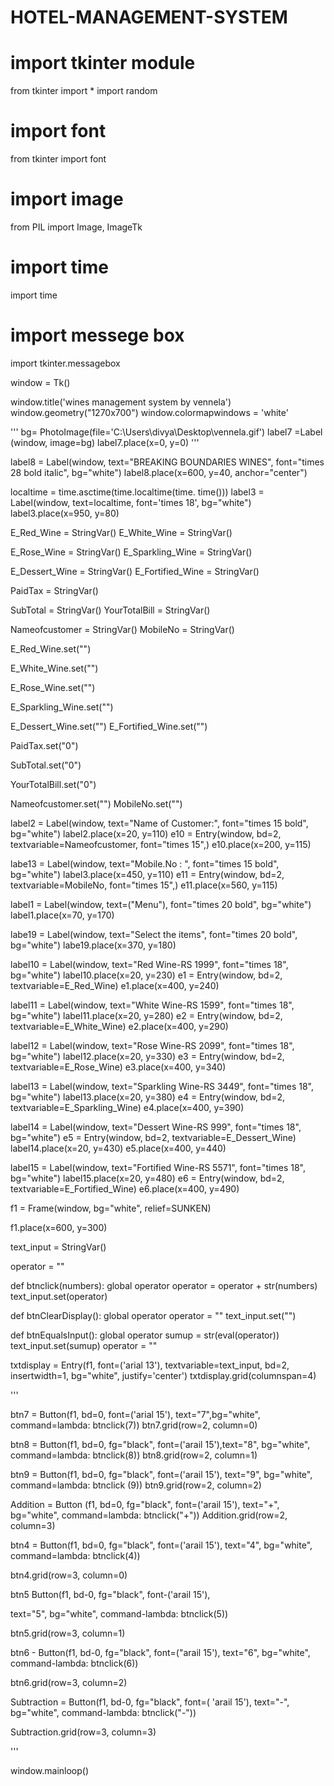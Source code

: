 # HOTEL-MANAGEMENT-SYSTEM

# import tkinter module
from tkinter import *
import random
# import font
from tkinter import font
# import image
from PIL import Image, ImageTk
# import time
import time
# import messege box
import tkinter.messagebox


window = Tk()

window.title('wines management system by vennela')
window.geometry("1270x700")
window.colormapwindows = 'white'


'''
bg= PhotoImage(file='C:\\Users\\divya\\Desktop\\vennela.gif') 
label7 =Label (window, image=bg) 
label7.place(x=0, y=0)
'''

label8 = Label(window, text="BREAKING BOUNDARIES WINES",
               font="times 28 bold italic", bg="white")
label8.place(x=600, y=40, anchor="center")


localtime = time.asctime(time.localtime(time. time()))
label3 = Label(window, text=localtime, font='times 18', bg="white")
label3.place(x=950, y=80)


E_Red_Wine = StringVar()
E_White_Wine = StringVar()

E_Rose_Wine = StringVar()
E_Sparkling_Wine = StringVar()

E_Dessert_Wine = StringVar()
E_Fortified_Wine = StringVar()

PaidTax = StringVar()

SubTotal = StringVar()
YourTotalBill = StringVar()

Nameofcustomer = StringVar()
MobileNo = StringVar()

E_Red_Wine.set("")

E_White_Wine.set("")

E_Rose_Wine.set("")

E_Sparkling_Wine.set("")

E_Dessert_Wine.set("")
E_Fortified_Wine.set("")

PaidTax.set("0")

SubTotal.set("0")

YourTotalBill.set("0")

Nameofcustomer.set("")
MobileNo.set("")


label2 = Label(window, text="Name of Customer:",
               font="times 15 bold", bg="white")
label2.place(x=20, y=110)
e10 = Entry(window, bd=2, textvariable=Nameofcustomer, font="times 15",)
e10.place(x=200, y=115)

labe13 = Label(window, text="Mobile.No : ", font="times 15 bold", bg="white")
label3.place(x=450, y=110)
e11 = Entry(window, bd=2, textvariable=MobileNo, font="times 15",)
e11.place(x=560, y=115)


label1 = Label(window, text=("Menu"), font="times 20 bold", bg="white")
label1.place(x=70, y=170)

labe19 = Label(window, text="Select the items",
               font="times 20 bold", bg="white")
labe19.place(x=370, y=180)


label10 = Label(window, text="Red Wine-RS 1999", font="times 18", bg="white")
label10.place(x=20, y=230)
e1 = Entry(window, bd=2, textvariable=E_Red_Wine)
e1.place(x=400, y=240)

label11 = Label(window, text="White Wine-RS 1599", font="times 18", bg="white")
label11.place(x=20, y=280)
e2 = Entry(window, bd=2, textvariable=E_White_Wine)
e2.place(x=400, y=290)

label12 = Label(window, text="Rose Wine-RS 2099", font="times 18", bg="white")
label12.place(x=20, y=330)
e3 = Entry(window, bd=2, textvariable=E_Rose_Wine)
e3.place(x=400, y=340)


label13 = Label(window, text="Sparkling Wine-RS 3449",
                font="times 18", bg="white")
label13.place(x=20, y=380)
e4 = Entry(window, bd=2, textvariable=E_Sparkling_Wine)
e4.place(x=400, y=390)

label14 = Label(window, text="Dessert Wine-RS 999",
                font="times 18", bg="white")
e5 = Entry(window, bd=2, textvariable=E_Dessert_Wine)
label14.place(x=20, y=430)
e5.place(x=400, y=440)

label15 = Label(window, text="Fortified Wine-RS 5571",
                font="times 18", bg="white")
label15.place(x=20, y=480)
e6 = Entry(window, bd=2, textvariable=E_Fortified_Wine)
e6.place(x=400, y=490)


f1 = Frame(window, bg="white", relief=SUNKEN)

f1.place(x=600, y=300)

text_input = StringVar()

operator = ""


def btnclick(numbers):
    global operator
    operator = operator + str(numbers)
    text_input.set(operator)


def btnClearDisplay():
    global operator
    operator = ""
    text_input.set("")


def btnEqualsInput():
    global operator
    sumup = str(eval(operator))
    text_input.set(sumup)
    operator = ""


txtdisplay = Entry(f1, font=('arial 13'), textvariable=text_input, bd=2, insertwidth=1,
                   bg="white", justify='center')
txtdisplay.grid(columnspan=4)


'''

btn7 = Button(f1, bd=0, font=('arial 15'), text="7",bg="white", command=lambda: btnclick(7)) 
btn7.grid(row=2, column=0)

btn8 = Button(f1, bd=0, fg="black", font=('arail 15'),text="8", bg="white", command=lambda: btnclick(8))
btn8.grid(row=2, column=1)

btn9 = Button(f1, bd=0, fg="black", font=('arail 15'), text="9", bg="white", command=lambda: btnclick (9))
btn9.grid(row=2, column=2)

Addition = Button (f1, bd=0, fg="black", font=('arail 15'), text="+", bg="white", command=lambda: btnclick("+"))
Addition.grid(row=2, column=3)

btn4 = Button(f1, bd=0, fg="black", font=('arail 15'), text="4", bg="white", command=lambda: btnclick(4))

btn4.grid(row=3, column=0)

btn5 Button(f1, bd-0, fg="black", font-('arail 15'),

text="5", bg="white", command-lambda: btnclick(5))

btn5.grid(row=3, column=1)

btn6 - Button(f1, bd-0, fg="black", font=("arail 15'), text="6", bg="white", command-lambda: btnclick(6))

btn6.grid(row=3, column=2)

Subtraction = Button(f1, bd-0, fg="black", font=( 'arail 15'), text="-", bg="white", command-lambda: btnclick("-"))

Subtraction.grid(row=3, column=3)








'''


window.mainloop()
